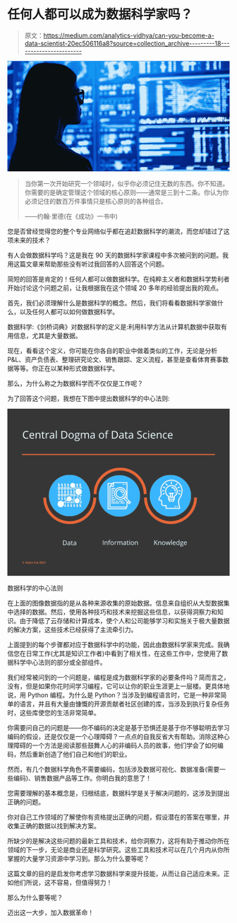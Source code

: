# 任何人都可以成为数据科学家吗？

> 原文：<https://medium.com/analytics-vidhya/can-you-become-a-data-scientist-20ec506116a8?source=collection_archive---------18----------------------->

![](img/52933edb9de4bf0b814a52fa3ccdff54.png)

> 当你第一次开始研究一个领域时，似乎你必须记住无数的东西。你不知道。你需要的是确定管理这个领域的核心原则——通常是三到十二条。你认为你必须记住的数百万件事情只是核心原则的各种组合。
> 
> ——约翰·里德(在《成功》一书中)

您是否曾经觉得您的整个专业网络似乎都在追赶数据科学的潮流，而您却错过了这项未来的技术？

有人会做数据科学吗？这是我在 90 天的数据科学家课程中多次被问到的问题。我用这篇文章来帮助那些没有听过我回答的人回答这个问题。

简短的回答是肯定的！任何人都可以做数据科学。在纯粹主义者和数据科学势利者开始讨论这个问题之前，让我根据我在这个领域 20 多年的经验提出我的观点。

首先，我们必须理解什么是数据科学的概念。然后，我们将看看数据科学家做什么，以及任何人都可以如何做数据科学。

数据科学:《剑桥词典》对数据科学的定义是:利用科学方法从计算机数据中获取有用信息，尤其是大量数据。

现在，看看这个定义，你可能在你各自的职业中做着类似的工作，无论是分析 P&L、资产负债表、整理研究论文、销售跟踪、定义流程，甚至是查看体育赛事数据等等。你正在以某种形式做数据科学。

那么，为什么称之为数据科学而不仅仅是工作呢？

为了回答这个问题，我想在下图中提出数据科学的中心法则:

![](img/6dbb6da171b7ec06e502af73aa65eb1c.png)

数据科学的中心法则

在上面的图像数据指的是从各种来源收集的原始数据。信息来自组织从大型数据集中选择的数据。然后，使用各种技巧和技术来挖掘这些信息，以获得洞察力和知识。由于降低了云存储和计算成本，使个人和公司能够学习和实施关于极大量数据的解决方案，这些技术已经获得了主流牵引力。

上面提到的每个步骤都对应于数据科学中的功能，因此由数据科学家来完成。我确信您在日常工作(尤其是知识工作者)中看到了相关性，在这些工作中，您使用了数据科学中心法则的部分或全部组件。

我们经常被问到的一个问题是，编程是成为数据科学家的必要条件吗？简而言之，没有，但是如果你花时间学习编程，它可以让你的职业生涯更上一层楼。更具体地说，用 Python 编程。为什么是 Python？当涉及到编程语言时，它是一种非常简单的语言，并且有大量由慷慨的开源贡献者社区创建的库，当涉及到执行复杂任务时，这些库使您的生活非常简单。

你需要问自己的问题是——你不编码的决定是基于恐惧还是基于你不够聪明去学习编码的假设，还是仅仅是一个心理障碍？一点点的自我反省大有帮助。消除这种心理障碍的一个方法是阅读那些鼓舞人心的非编码人员的故事，他们学会了如何编码，然后重新创造了他们自己和他们的职业。

然而，有几个数据科学角色不需要编码，包括涉及数据可视化、数据准备(需要一些编码)、销售数据产品等工作。你明白我的意思了！

您需要理解的基本概念是，归根结底，数据科学是关于解决问题的，这涉及到提出正确的问题。

你对自己工作领域的了解使你有资格提出正确的问题，假设潜在的答案在哪里，并收集正确的数据以找到解决方案。

所缺少的是解决这些问题的最新工具和技术，给你洞察力，这将有助于推动你所在领域的下一步，无论是商业还是科学研究。这些工具和技术可以在几个月内从你所掌握的大量学习资源中学习到。那么为什么要等呢？

这篇文章的目的是启发你考虑学习数据科学来提升技能，从而让自己适应未来。正如他们所说，这不容易，但值得努力！

那么为什么要等呢？

迈出这一大步，加入数据革命！